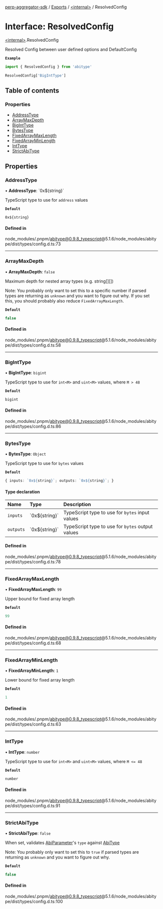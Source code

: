 [perp-aggregator-sdk](../README.md) / [Exports](../modules.md) / [\<internal\>](../modules/internal_.md) / ResolvedConfig

# Interface: ResolvedConfig

[\<internal\>](../modules/internal_.md).ResolvedConfig

Resolved Config between user defined options and DefaultConfig

**`Example`**

```ts
import { ResolvedConfig } from 'abitype'

ResolvedConfig['BigIntType']
```

## Table of contents

### Properties

- [AddressType](internal_.ResolvedConfig.md#addresstype)
- [ArrayMaxDepth](internal_.ResolvedConfig.md#arraymaxdepth)
- [BigIntType](internal_.ResolvedConfig.md#biginttype)
- [BytesType](internal_.ResolvedConfig.md#bytestype)
- [FixedArrayMaxLength](internal_.ResolvedConfig.md#fixedarraymaxlength)
- [FixedArrayMinLength](internal_.ResolvedConfig.md#fixedarrayminlength)
- [IntType](internal_.ResolvedConfig.md#inttype)
- [StrictAbiType](internal_.ResolvedConfig.md#strictabitype)

## Properties

### AddressType

• **AddressType**: \`0x$\{string}\`

TypeScript type to use for `address` values

**`Default`**

`0x${string}`

#### Defined in

node_modules/.pnpm/abitype@0.9.8_typescript@5.1.6/node_modules/abitype/dist/types/config.d.ts:73

___

### ArrayMaxDepth

• **ArrayMaxDepth**: ``false``

Maximum depth for nested array types (e.g. string[][])

Note: You probably only want to set this to a specific number if parsed types are returning as `unknown`
and you want to figure out why. If you set this, you should probably also reduce `FixedArrayMaxLength`.

**`Default`**

```ts
false
```

#### Defined in

node_modules/.pnpm/abitype@0.9.8_typescript@5.1.6/node_modules/abitype/dist/types/config.d.ts:58

___

### BigIntType

• **BigIntType**: `bigint`

TypeScript type to use for `int<M>` and `uint<M>` values, where `M > 48`

**`Default`**

```ts
bigint
```

#### Defined in

node_modules/.pnpm/abitype@0.9.8_typescript@5.1.6/node_modules/abitype/dist/types/config.d.ts:86

___

### BytesType

• **BytesType**: `Object`

TypeScript type to use for `bytes` values

**`Default`**

```ts
{ inputs: `0x${string}`; outputs: `0x${string}`; }
```

#### Type declaration

| Name | Type | Description |
| :------ | :------ | :------ |
| `inputs` | \`0x$\{string}\` | TypeScript type to use for `bytes` input values |
| `outputs` | \`0x$\{string}\` | TypeScript type to use for `bytes` output values |

#### Defined in

node_modules/.pnpm/abitype@0.9.8_typescript@5.1.6/node_modules/abitype/dist/types/config.d.ts:78

___

### FixedArrayMaxLength

• **FixedArrayMaxLength**: ``99``

Upper bound for fixed array length

**`Default`**

```ts
99
```

#### Defined in

node_modules/.pnpm/abitype@0.9.8_typescript@5.1.6/node_modules/abitype/dist/types/config.d.ts:68

___

### FixedArrayMinLength

• **FixedArrayMinLength**: ``1``

Lower bound for fixed array length

**`Default`**

```ts
1
```

#### Defined in

node_modules/.pnpm/abitype@0.9.8_typescript@5.1.6/node_modules/abitype/dist/types/config.d.ts:63

___

### IntType

• **IntType**: `number`

TypeScript type to use for `int<M>` and `uint<M>` values, where `M <= 48`

**`Default`**

```ts
number
```

#### Defined in

node_modules/.pnpm/abitype@0.9.8_typescript@5.1.6/node_modules/abitype/dist/types/config.d.ts:91

___

### StrictAbiType

• **StrictAbiType**: ``false``

When set, validates [AbiParameter](../modules/internal_.md#abiparameter)'s `type` against [AbiType](../modules/internal_.md#abitype)

Note: You probably only want to set this to `true` if parsed types are returning as `unknown`
and you want to figure out why.

**`Default`**

```ts
false
```

#### Defined in

node_modules/.pnpm/abitype@0.9.8_typescript@5.1.6/node_modules/abitype/dist/types/config.d.ts:100
